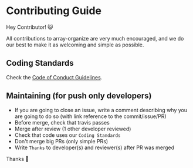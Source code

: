 # Contributing Guide

Hey Contributor! :smiley_cat:

All contributions to array-organize are very much encouraged, and we do our best to make it as welcoming and simple as possible.

## Coding Standards

Check the [Code of Conduct Guidelines](https://github.com/SimonDevelop/array-organize/blob/master/.github/CONTRIBUTING.md).

## Maintaining (for push only developers)

- If you are going to close an issue, write a comment describing why you are going to do so (with link reference to the commit/issue/PR)
- Before merge, check that travis passes
- Merge after review (1 other developer reviewed)
- Check that code uses our `Coding Standards`
- Don't merge big PRs (only simple PRs)
- Write `Thanks` to developer(s) and reviewer(s) after PR was merged

Thanks :cake:
